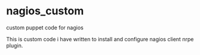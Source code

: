 # nagios_custom
custom puppet code for nagios

This is custom code i have written to install and configure nagios client nrpe plugin.
